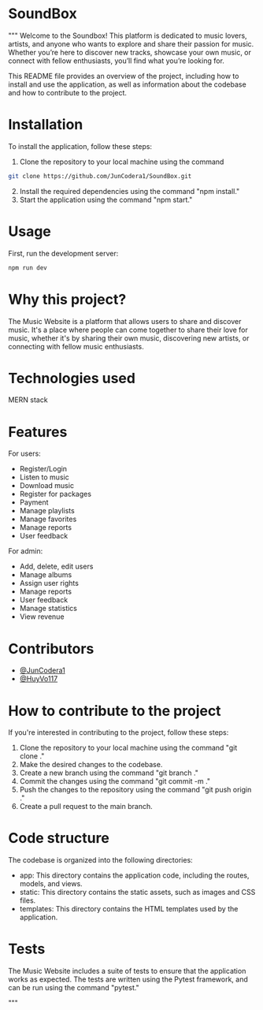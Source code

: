 # SoundBox

"""
Welcome to the Soundbox! This platform is dedicated to music lovers, artists, and anyone who wants to explore and share their passion for music. Whether you’re here to discover new tracks, showcase your own music, or connect with fellow enthusiasts, you’ll find what you’re looking for.

This README file provides an overview of the project, including how to install and use the application, as well as information about the codebase and how to contribute to the project.

# Installation

To install the application, follow these steps:

1. Clone the repository to your local machine using the command

```bash
git clone https://github.com/JunCodera1/SoundBox.git
```

2. Install the required dependencies using the command "npm install."
3. Start the application using the command "npm start."

# Usage

First, run the development server:

```bash
npm run dev
```

# Why this project?

The Music Website is a platform that allows users to share and discover music. It's a place where people can come together to share their love for music, whether it's by sharing their own music, discovering new artists, or connecting with fellow music enthusiasts.

# Technologies used

MERN stack

# Features

For users:

- Register/Login
- Listen to music
- Download music
- Register for packages
- Payment
- Manage playlists
- Manage favorites
- Manage reports
- User feedback

For admin:

- Add, delete, edit users
- Manage albums
- Assign user rights
- Manage reports
- User feedback
- Manage statistics
- View revenue

# Contributors

- [@JunCodera1](https://github.com/JunCodera1)
- [@HuyVo117](https://github.com/HuyVo117)

# How to contribute to the project

If you're interested in contributing to the project, follow these steps:

1. Clone the repository to your local machine using the command "git clone <repository-url>."
2. Make the desired changes to the codebase.
3. Create a new branch using the command "git branch <branch-name>."
4. Commit the changes using the command "git commit -m <commit-message>."
5. Push the changes to the repository using the command "git push origin <branch-name>."
6. Create a pull request to the main branch.

# Code structure

The codebase is organized into the following directories:

- app: This directory contains the application code, including the routes, models, and views.
- static: This directory contains the static assets, such as images and CSS files.
- templates: This directory contains the HTML templates used by the application.

# Tests

The Music Website includes a suite of tests to ensure that the application works as expected. The tests are written using the Pytest framework, and can be run using the command "pytest."

"""
